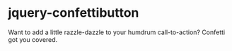 # jquery-confettibutton
Want to add a little razzle-dazzle to your humdrum call-to-action? Confetti got you covered.
